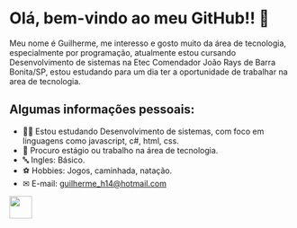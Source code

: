 # **Olá, bem-vindo ao meu GitHub!!** 👋

Meu nome é Guilherme, me interesso e gosto muito da área de tecnologia, especialmente por programação, atualmente estou cursando Desenvolvimento de sistemas na Etec Comendador João Rays de Barra Bonita/SP, estou estudando para um dia ter a oportunidade de trabalhar na area de tecnologia.

## **Algumas informações pessoais:**

- 👨‍🎓 Estou estudando Desenvolvimento de sistemas, com foco em linguagens como javascript, c#, html, css.
- 📃 Procuro estágio ou trabalho na área de tecnologia.
- 🔤 Ingles: Básico.
- ⚽ Hobbies: Jogos, caminhada, natação.
- ✉ E-mail: guilherme_h14@hotmail.com

<img height="40" width="40"  src="https://cdn.jsdelivr.net/gh/devicons/devicon/icons/linkedin/linkedin-original.svg"/> 


